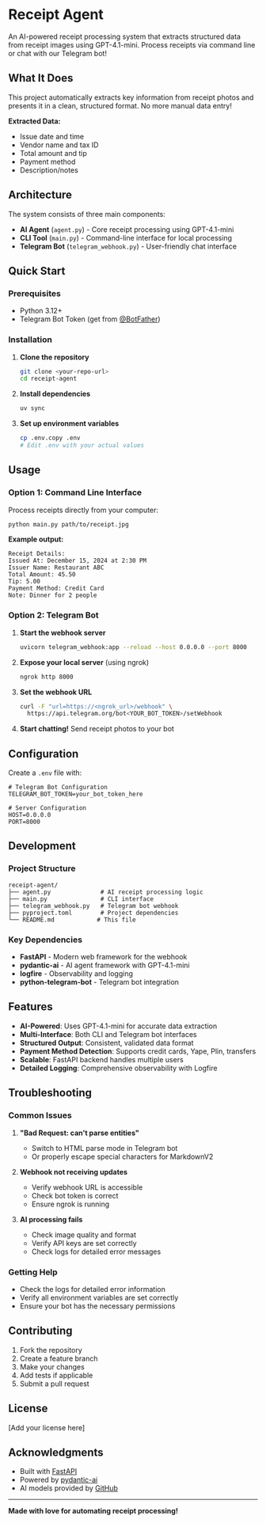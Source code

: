 # Receipt Agent

An AI-powered receipt processing system that extracts structured data from receipt images using GPT-4.1-mini. Process receipts via command line or chat with our Telegram bot!

## What It Does

This project automatically extracts key information from receipt photos and presents it in a clean, structured format. No more manual data entry!

**Extracted Data:**
- Issue date and time
- Vendor name and tax ID
- Total amount and tip
- Payment method
- Description/notes

## Architecture

The system consists of three main components:

- **AI Agent** (`agent.py`) - Core receipt processing using GPT-4.1-mini
- **CLI Tool** (`main.py`) - Command-line interface for local processing
- **Telegram Bot** (`telegram_webhook.py`) - User-friendly chat interface

## Quick Start

### Prerequisites
- Python 3.12+
- Telegram Bot Token (get from [@BotFather](https://t.me/botfather))

### Installation

1. **Clone the repository**
   ```bash
   git clone <your-repo-url>
   cd receipt-agent
   ```

2. **Install dependencies**
   ```bash
   uv sync
   ```

3. **Set up environment variables**
   ```bash
   cp .env.copy .env
   # Edit .env with your actual values
   ```

## Usage

### Option 1: Command Line Interface

Process receipts directly from your computer:

```bash
python main.py path/to/receipt.jpg
```

**Example output:**
```
Receipt Details:
Issued At: December 15, 2024 at 2:30 PM
Issuer Name: Restaurant ABC
Total Amount: 45.50
Tip: 5.00
Payment Method: Credit Card
Note: Dinner for 2 people
```

### Option 2: Telegram Bot

1. **Start the webhook server**
   ```bash
   uvicorn telegram_webhook:app --reload --host 0.0.0.0 --port 8000
   ```

2. **Expose your local server** (using ngrok)
   ```bash  
   ngrok http 8000
   ```

3. **Set the webhook URL**
   ```bash
   curl -F "url=https://<ngrok_url>/webhook" \
     https://api.telegram.org/bot<YOUR_BOT_TOKEN>/setWebhook
   ```

4. **Start chatting!** Send receipt photos to your bot

## Configuration

Create a `.env` file with:

```env
# Telegram Bot Configuration
TELEGRAM_BOT_TOKEN=your_bot_token_here

# Server Configuration
HOST=0.0.0.0
PORT=8000
```

## Development

### Project Structure
```
receipt-agent/
├── agent.py              # AI receipt processing logic
├── main.py               # CLI interface
├── telegram_webhook.py   # Telegram bot webhook
├── pyproject.toml        # Project dependencies
└── README.md            # This file
```

### Key Dependencies
- **FastAPI** - Modern web framework for the webhook
- **pydantic-ai** - AI agent framework with GPT-4.1-mini
- **logfire** - Observability and logging
- **python-telegram-bot** - Telegram bot integration

## Features

- **AI-Powered**: Uses GPT-4.1-mini for accurate data extraction
- **Multi-Interface**: Both CLI and Telegram bot interfaces
- **Structured Output**: Consistent, validated data format
- **Payment Method Detection**: Supports credit cards, Yape, Plin, transfers
- **Scalable**: FastAPI backend handles multiple users
- **Detailed Logging**: Comprehensive observability with Logfire

## Troubleshooting

### Common Issues

1. **"Bad Request: can't parse entities"**
   - Switch to HTML parse mode in Telegram bot
   - Or properly escape special characters for MarkdownV2

2. **Webhook not receiving updates**
   - Verify webhook URL is accessible
   - Check bot token is correct
   - Ensure ngrok is running

3. **AI processing fails**
   - Check image quality and format
   - Verify API keys are set correctly
   - Check logs for detailed error messages

### Getting Help

- Check the logs for detailed error information
- Verify all environment variables are set correctly
- Ensure your bot has the necessary permissions

## Contributing

1. Fork the repository
2. Create a feature branch
3. Make your changes
4. Add tests if applicable
5. Submit a pull request

## License

[Add your license here]

## Acknowledgments

- Built with [FastAPI](https://fastapi.tiangolo.com/)
- Powered by [pydantic-ai](https://github.com/jxnl/pydantic-ai)
- AI models provided by [GitHub](https://github.com/features/copilot)

---

**Made with love for automating receipt processing!**
